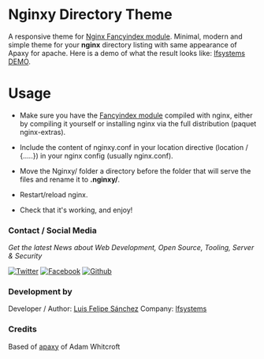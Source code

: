 # Nginxy Directory Theme
A responsive theme for [Nginx Fancyindex module](https://github.com/aperezdc/ngx-fancyindex). Minimal, modern and simple theme for your **nginx** directory listing with same appearance of Apaxy for apache.
Here is a demo of what the result looks like: [lfsystems DEMO](https://www.lfsystems.com.co/fileserver/).

# Usage
- Make sure you have the [Fancyindex module](https://github.com/aperezdc/ngx-fancyindex) compiled with nginx, either by compiling it yourself or installing nginx via the full distribution (paquet nginx-extras).

- Include the content of nginxy.conf in your location directive (location / {.....}) in your nginx config (usually nginx.conf).

- Move the Nginxy/ folder a directory before the folder that will serve the files and rename it to **.nginxy/**.

- Restart/reload nginx.

- Check that it's working, and enjoy!

### Contact / Social Media

*Get the latest News about Web Development, Open Source, Tooling, Server & Security*

[![Twitter](https://github.frapsoft.com/social/twitter.png)](https://twitter.com/lfelipe1501)
[![Facebook](https://github.frapsoft.com/social/facebook.png)](https://www.facebook.com/lfelipe1501)
[![Github](https://github.frapsoft.com/social/github.png)](https://github.com/lfelipe1501)

### Development by

Developer / Author: [Luis Felipe Sánchez](https://github.com/lfelipe1501)
Company: [lfsystems](https://www.lfsystems.com.co)

### Credits
Based of [apaxy](https://github.com/AdamWhitcroft/Apaxy) of Adam Whitcroft
